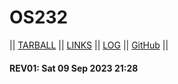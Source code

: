 # OS232

|| [TARBALL](SandBox/KenKomKom.tar.xz) || [LINKS](LINKS/) || [LOG](TXT/mylog.txt) || [GitHub](https://github.com/kenkomkom/os232/) ||

#### REV01: Sat 09 Sep 2023 21:28
